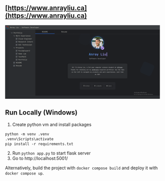 ## [https://www.anrayliu.ca](https://www.anrayliu.ca)

![cover.png](cover.png)

## Run Locally (Windows)

1. Create python vm and install packages
```
python -m venv .venv 
.venv\Scripts\activate
pip install -r requirements.txt
```
2. Run `python app.py` to start flask server
3. Go to http://localhost:5001/

Alternatively, build the project with `docker compose build` and deploy it with `docker compose up`.
